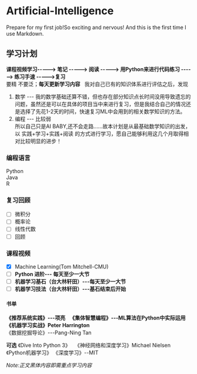# Artificial-Intelligence  

Prepare for my first job!So exciting and nervous! And this is the first time I use Markdown.   
## 学习计划    
**课程视频学习-----> 笔记 -----> 阅读 -----> 用Python来进行代码练习 ------> 练习手速 ----->复习**  
要精 不要泛；**每天更新学习内容**  
我对自己已有的知识体系进行评估之后，发现  
1. 数学 --- 我的数学基础还算不错，但也存在部分知识点长时间没用导致遗忘的问题，虽然还是可以在具体的项目当中来进行复习，但是我结合自己的情况还是选择了先花1-2天的时间，快速复习ML中会用到的相关数学知识的方法。  
2. 编程 --- 比较弱  
所以自己只是AI BABY,还不会走路......故本计划是从最基础数学知识的出发，以 实践+学习+实践+阅读 的方式进行学习，愿自己能够利用这几个月取得相对比较明显的进步！

### 编程语言
Python  
Java  
R

### 复习回顾
- [ ] 微积分
- [ ] 概率论
- [ ] 线性代数
- [ ] 回顾

### 课程视频
- [x] Machine Learning(Tom Mitchell-CMU)  
- [ ] **Python 进阶--- 每天至少一大节**
- [ ] **机器学习基石（台大林轩田）---每天至少一大节**
- [ ] **机器学习技法（台大林轩田）---基石结束后开始**

#### 书单    
**《推荐系统实践》---项亮**  
**《集体智慧编程》---ML算法在Python中实际运用**  
**《机器学习实战》Peter Harrington**  
《数据挖掘导论》---Pang-Ning Tan


**可选**
《Dive Into Python 3》  
《神经网络和深度学习》Michael Nielsen  
《Python机器学习》
《深度学习》--MIT

*Note:正文黑体内容即需重点学习内容*
